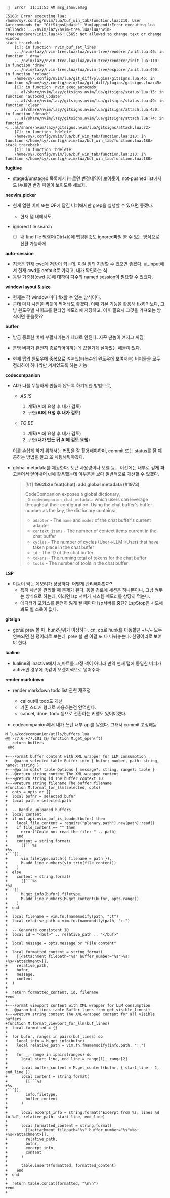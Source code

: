

```
   Error  11:11:53 AM msg_show.emsg

E5108: Error executing lua: /home/sy/.config/nvim/lua/buf_win_tab/function.lua:210: User Autocommands for "GitSignsUpdate": Vim(append):Error executing lua callback: .../nvim/lazy/nvim-tree.lua/lua/nvim-tree/renderer/init.lua:46: E565: Not allowed to change text or change window
stack traceback:
	[C]: in function 'nvim_buf_set_lines'
	.../nvim/lazy/nvim-tree.lua/lua/nvim-tree/renderer/init.lua:46: in function '_draw'
	.../nvim/lazy/nvim-tree.lua/lua/nvim-tree/renderer/init.lua:110: in function 'draw'
	.../nvim/lazy/nvim-tree.lua/lua/nvim-tree/explorer/init.lua:490: in function 'reload'
	/home/sy/.config/nvim/lua/git_diff/plugins/gitsigns.lua:46: in function </home/sy/.config/nvim/lua/git_diff/plugins/gitsigns.lua:45>
	[C]: in function 'nvim_exec_autocmds'
	...al/share/nvim/lazy/gitsigns.nvim/lua/gitsigns/status.lua:15: in function 'autocmd_update'
	...al/share/nvim/lazy/gitsigns.nvim/lua/gitsigns/status.lua:49: in function 'clear'
	...al/share/nvim/lazy/gitsigns.nvim/lua/gitsigns/attach.lua:430: in function 'detach'
	...al/share/nvim/lazy/gitsigns.nvim/lua/gitsigns/attach.lua:74: in function <...al/share/nvim/lazy/gitsigns.nvim/lua/gitsigns/attach.lua:72>
	[C]: in function 'bdelete'
	/home/sy/.config/nvim/lua/buf_win_tab/function.lua:210: in function </home/sy/.config/nvim/lua/buf_win_tab/function.lua:180>
stack traceback:
	[C]: in function 'bdelete'
	/home/sy/.config/nvim/lua/buf_win_tab/function.lua:210: in function </home/sy/.config/nvim/lua/buf_win_tab/function.lua:180>
```




**fugitive**

- staged/unstaged 목록에서 i누르면 변경내역이 보이듯이, not-pushed list에서도 i누르면 변경 파일이 보이도록 해보자.




**neovim.picker**

- 현재 열린 버퍼 또는 QF에 담긴 버퍼에서만 grep을 실행할 수 있으면 좋겠다.
  - 현재 탭 내에서도

- ignored file search
  - [ ] 내 find file 명령어(Ctrl+k)에 맵핑된것도 ignored파일 볼 수 있는 방식으로 전환 가능하게




**auto-session**

- 지금은 현재 cwd에 저장이 되는데, 이걸 임의 지정할 수 있으면 좋겠다. ui_input에서 현재 cwd를 default로 가지고, 내가 확인하는 식
- 동일 기준점(cwd 등)에 대하여 다수의 named session이 필요할 수 있겠다.





**window layout & size**

- 현재는 각 window 마다 fix할 수 있는 방식이다.
- 근데 마치 사진을 찍듯이 찍어놔도 좋겠다. 이때 기본 기능을 활용해 fix하기보다,
    그냥 윈도우별 사이즈를 런타임 메모리에 저장하고,
      이후 필요시 그것을 가져오는 방식이면 좋을듯??








**buffer**

- 방금 종료한 버퍼 부활시키는거 제대로 안된다. 자꾸 딴놈이 켜지고 꺼짐;

- 분명 버퍼가 완전히 종료되어야하는데 끈질기게 살아있는 애들이 있다.

- 현재 탭의 윈도우에 중복으로 켜져있는(복수의 윈도우에 보여지는) 버퍼들을 모두 정리하여 하나씩만 켜져있도록 하는 기능



**codecompanion**

- AI가 나를 무능하게 만들지 않도록 하기위한 방법으로,

  - _AS IS_
    1. 계획(AI에 요청 후 내가 검토)
    2. 구현(**AI에 요청 후 내가 검토**)

  - _TO BE_
    1. 계획(AI에 요청 후 내가 검토)
    2. 구현(**내가 만든 뒤 AI에 검토 요청**)

  이를 손쉽게 하기 위해서는 커밋을 잘 활용해야하며, commit 또는 status를 잘 제공하는 방법을 알고 또 세팅해둬야겠다.


- global metadata를 제공한다. 토큰 사용량이나 모델 등... 이전에는 내부로 깊게 파고들어서 얻어내어 ui에 활용했는데 이부분을 보다 일반적으로 개선할 수 있겠다.
   
  > [!rf]
  > **f962b2e feat(chat): add global metadata (#1973)**
  >
  > CodeCompanion exposes a global dictionary,
  > `_G.codecompanion_chat_metadata` which users can leverage throughout
  > their configuration. Using the chat buffer's buffer number as the key, the
  > dictionary contains:
  > 
  > - `adapter` - The `name` and `model` of the chat buffer's current adapter
  > - `context_items` - The number of context items current in the chat buffer
  > - `cycles` - The number of cycles (User->LLM->User) that have taken place in the chat buffer
  > - `id` - The ID of the chat buffer
  > - `tokens` - The running total of tokens for the chat buffer
  > - `tools` - The number of tools in the chat buffer






**LSP**

- 이놈이 먹는 메모리가 상당하다. 어떻게 관리해야할까?
  - 특히 세션을 관리할 때 문제가 된다. 동일 경로에 세션은 하나뿐이니, 그냥 켜두는 방식으로 하는데, 이러면 lsp 서버가 시스템 메모리를 상당히 먹는다.
  - 에디터가 포커스를 완전히 잃게 될 때마다 lsp서버를 중단? LspStop은 시도해봐도 별 소득이 없다.



**gitsign**

- gpr로 prev 볼 때, hunk단위가 이상하다. cn, cp로 hunk를 이동할땐 +/-/~ 모두 연속되면 한 덩어리로 보는데, prev 볼 땐 이걸 또 다 나눠놓는다. 한덩어리로 보여야 한다.





**lualine**
- lualine의 inactive에서 a_파트를 고정 색이 아니라 만약 현재 탭에 동일한 버퍼가 active인 경우에 똑같이 오렌지색으로 넣어주자.




**render markdown**
- render markdown todo list 관련 재조정
  - callout에 todo도 개선
  - 기존 스티커 형태로 사용하는건 안먹힌다.
  - cancel, done, todo 등으로 전환하는 키맵도 있어야겠다.




- codecompanion에서 내가 쓰던 내부 api를 날렸다. 그래서 commit  고정해둠

```
M lua/codecompanion/utils/buffers.lua
@@ -77,6 +77,101 @@ function M.get_open(ft)
   return buffers
 end
 
+---Format buffer content with XML wrapper for LLM consumption
+---@param selected table Buffer info { bufnr: number, path: string, name?: string }
+---@param opts? table Options { message?: string, range?: table }
+---@return string content The XML-wrapped content
+---@return string id The buffer context ID
+---@return string filename The buffer filename
+function M.format_for_llm(selected, opts)
+  opts = opts or {}
+  local bufnr = selected.bufnr
+  local path = selected.path
+
+  -- Handle unloaded buffers
+  local content
+  if not api.nvim_buf_is_loaded(bufnr) then
+    local file_content = require("plenary.path").new(path):read()
+    if file_content == "" then
+      error("Could not read the file: " .. path)
+    end
+    content = string.format(
+      [[```%s
+%s
+```]],
+      vim.filetype.match({ filename = path }),
+      M.add_line_numbers(vim.trim(file_content))
+    )
+  else
+    content = string.format(
+      [[```%s
+%s
+```]],
+      M.get_info(bufnr).filetype,
+      M.add_line_numbers(M.get_content(bufnr, opts.range))
+    )
+  end
+
+  local filename = vim.fn.fnamemodify(path, ":t")
+  local relative_path = vim.fn.fnamemodify(path, ":.")
+
+  -- Generate consistent ID
+  local id = "<buf>" .. relative_path .. "</buf>"
+
+  local message = opts.message or "File content"
+
+  local formatted_content = string.format(
+    [[<attachment filepath="%s" buffer_number="%s">%s:
+%s</attachment>]],
+    relative_path,
+    bufnr,
+    message,
+    content
+  )
+
+  return formatted_content, id, filename
+end
+
+---Format viewport content with XML wrapper for LLM consumption
+---@param buf_lines table Buffer lines from get_visible_lines()
+---@return string content The XML-wrapped content for all visible buffers
+function M.format_viewport_for_llm(buf_lines)
+  local formatted = {}
+
+  for bufnr, ranges in pairs(buf_lines) do
+    local info = M.get_info(bufnr)
+    local relative_path = vim.fn.fnamemodify(info.path, ":.")
+
+    for _, range in ipairs(ranges) do
+      local start_line, end_line = range[1], range[2]
+
+      local buffer_content = M.get_content(bufnr, { start_line - 1, end_line })
+      local content = string.format(
+        [[```%s
+%s
+```]],
+        info.filetype,
+        buffer_content
+      )
+
+      local excerpt_info = string.format("Excerpt from %s, lines %d to %d", relative_path, start_line, end_line)
+
+      local formatted_content = string.format(
+        [[<attachment filepath="%s" buffer_number="%s">%s:
+%s</attachment>]],
+        relative_path,
+        bufnr,
+        excerpt_info,
+        content
+      )
+
+      table.insert(formatted, formatted_content)
+    end
+  end
+
+  return table.concat(formatted, "\n\n")
+end
+
```
